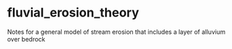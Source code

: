 # fluvial_erosion_theory
Notes for a general model of stream erosion that includes a layer of alluvium over bedrock
